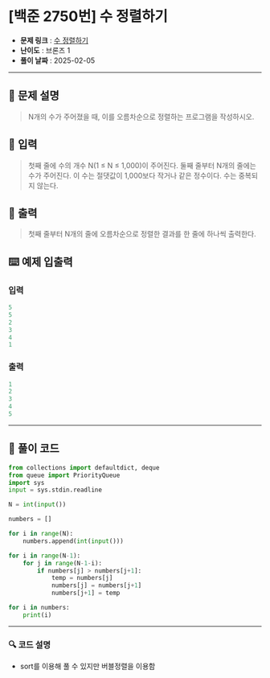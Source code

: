 # [백준 2750번] 수 정렬하기

- **문제 링크** : [수 정렬하기](https://boj.kr/2750)
- **난이도** : 브론즈 1
- **풀이 날짜** : 2025-02-05
---

## 📖 문제 설명

> N개의 수가 주어졌을 때, 이를 오름차순으로 정렬하는 프로그램을 작성하시오.

## 📌 입력

> 첫째 줄에 수의 개수 N(1 ≤ N ≤ 1,000)이 주어진다. 둘째 줄부터 N개의 줄에는 수가 주어진다. 이 수는 절댓값이 1,000보다 작거나 같은 정수이다. 수는 중복되지 않는다.

## 📌 출력

> 첫째 줄부터 N개의 줄에 오름차순으로 정렬한 결과를 한 줄에 하나씩 출력한다.
## ⌨️ 예제 입출력
### 입력

```python
5
5
2
3
4
1
```
### 출력

```python
1
2
3
4
5
```

---

## 📝 풀이 코드

```python
from collections import defaultdict, deque
from queue import PriorityQueue
import sys
input = sys.stdin.readline

N = int(input())

numbers = []

for i in range(N):
    numbers.append(int(input()))

for i in range(N-1):
    for j in range(N-1-i):
        if numbers[j] > numbers[j+1]:
            temp = numbers[j]
            numbers[j] = numbers[j+1]
            numbers[j+1] = temp

for i in numbers:
    print(i)

```

---
 
### 🔍 코드 설명
- sort를 이용해 풀 수 있지만 버블정렬을 이용함
